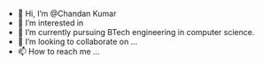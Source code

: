 - 👋 Hi, I’m @Chandan Kumar
- 👀 I’m interested in 
- 🌱 I’m currently pursuing BTech engineering in computer science.
- 💞️ I’m looking to collaborate on ...
- 📫 How to reach me ...

<!---
Chandan1685/Chandan1685 is a ✨ special ✨ repository because its `README.md` (this file) appears on your GitHub profile.
You can click the Preview link to take a look at your changes.
--->
